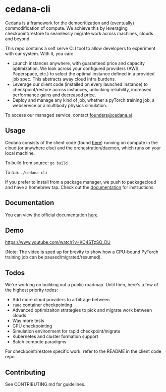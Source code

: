# cedana-cli

Cedana is a framework for the democritization and (eventually) commodification of compute. We achieve this by leveraging checkpoint/restore to seamlessly migrate work across machines, clouds and beyond.

This repo contains a self serve CLI tool to allow developers to experiment with our system. With it, you can:

- Launch instances anywhere, with guaranteed price and capacity optimization. We look across your configured providers (AWS, Paperspace, etc.) to select the optimal instance defined in a provided job spec. This abstracts away cloud infra burdens.
- Leverage our client code (installed on every launched instance) to checkpoint/restore across instances, unlocking reliability, increased performance gains and decreased price.
- Deploy and manage any kind of job, whether a pyTorch training job, a webservice or a multibody physics simulation.

To access our managed service, contact founders@cedana.ai

## Usage
Cedana consists of the client code (found [here](https://github.com/nravic/cedana)) running on compute in the cloud (or anywhere else) and the orchestration/daemon, which runs on your local machine. 

To build from source: 
`go build`

To run: 
`./cedana-cli`

If you prefer to install from a package manager, we push to packagecloud and have a homebrew tap. Check out the [documentation](https://cedna.rtfd.io) for instructions. 

## Documentation
You can view the official documentation [here](https://cedana.readthedocs.io). 

## Demo

https://www.youtube.com/watch?v=KC4STzSQ_DU

(Note: The video is sped up for brevity to show how a CPU-bound PyTorch training job can be paused/migrated/resumed). 


## Todos 
We're working on building out a public roadmap. Until then, here's a few of the highest priority todos: 

- Add more cloud providers to arbitrage between
- `runc` container checkpointing
- Advanced optimizaiton strategies to pick and migrate work between clouds
- Way more tests
- GPU checkpointing 
- Simulation environment for rapid checkpoint/migrate 
- Kubernetes and cluster formation support
- Batch compute paradigms

For checkpoint/restore specific work, refer to the README in the client code repo.

## Contributing

See CONTRIBUTING.md for guidelines. 

